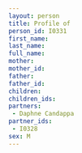 ```yaml
---
layout: person
title: Profile of  
person_id: I0331
first_name: 
last_name: 
full_name:  
mother: 
mother_id: 
father: 
father_id: 
children:
children_ids:
partners:
 - Daphne Candappa
partner_ids:
 - I0328
sex: M
---
```


